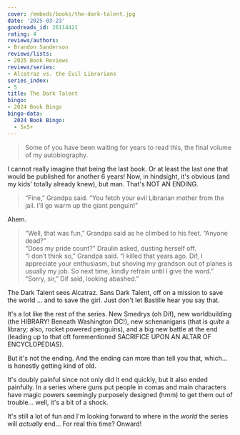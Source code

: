 ```yaml
---
cover: /embeds/books/the-dark-talent.jpg
date: '2025-03-23'
goodreads_id: 26114421
rating: 4
reviews/authors:
- Brandon Sanderson
reviews/lists:
- 2025 Book Reviews
reviews/series:
- Alcatraz vs. the Evil Librarians
series_index:
- 5
title: The Dark Talent
bingo:
- 2024 Book Bingo
bingo-data:
  2024 Book Bingo:
  - 5x5+
---
```

> Some of you have been waiting for years to read this, the final volume of my autobiography.

I cannot really imagine that being the last book. Or at least the last one that would be published for another 6 years! Now, in hindsight, it's obvious (and my kids' totally already knew), but man. That's NOT AN ENDING. 

> “Fine,” Grandpa said. “You fetch your evil Librarian mother from the jail. I’ll go warm up the giant penguin!” 

Ahem. 

> “Well, that was fun,” Grandpa said as he climbed to his feet. “Anyone dead?”  
> “Does my pride count?” Draulin asked, dusting herself off.  
> “I don’t think so,” Grandpa said. “I killed that years ago. Dif, I appreciate your enthusiasm, but shoving my grandson out of planes is usually my job. So next time, kindly refrain until I give the word.”  
> “Sorry, sir,” Dif said, looking abashed.”   

The Dark Talent sees Alcatraz. Sans Dark Talent, off on a mission to save the world ... and to save the girl. Just don't let Bastille hear you say that. 

It's a lot like the rest of the series. New Smedrys (oh Dif), new worldbuilding (the HIBRARY! Beneath Washington DC!), new schenanigans (that is *quite* a library; also, rocket powered penguins), and a big new battle at the end (leading up to that oft forementioned SACRIFICE UPON AN ALTAR OF ENCYCLOPEDIAS). 

But it's not the ending. And the ending can more than tell you that, which... is honestly getting kind of old. 

It's doubly painful since not only did it end quickly, but it also ended painfully. In a series where guns put people in comas and main characters have magic powers seemingly purposely designed (hmm) to get them out of trouble... well, it's a bit of a shock. 

It's still a lot of fun and I'm looking forward to where in the *world* the series will *actually* end... For real this time? Onward!

<!--more-->